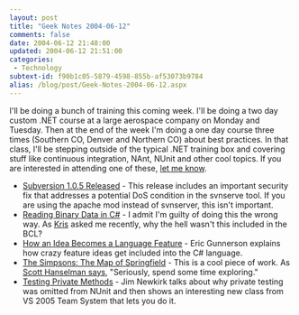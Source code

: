 ```yaml
---
layout: post
title: "Geek Notes 2004-06-12"
comments: false
date: 2004-06-12 21:48:00
updated: 2004-06-12 21:51:00
categories:
 - Technology
subtext-id: f90b1c05-5879-4598-855b-af53073b9784
alias: /blog/post/Geek-Notes-2004-06-12.aspx
---
```



I'll be doing a bunch of training this coming week. I'll be doing a two day custom .NET course at a large aerospace company on Monday and Tuesday. Then at the end of the week I'm doing a one day course three times (Southern CO, Denver and Northern CO) about best practices. In that class, I'll be stepping outside of the typical .NET training box and covering stuff like continuous integration, NAnt, NUnit and other cool topics. If you are interested in attending one of these, [let me know](http://www.peterprovost.org/contact.aspx).

  * [Subversion 1.0.5 Released](http://subversion.tigris.org/servlets/ReadMsg?list=announce&msgNo=136) - This release includes an important security fix that addresses a potential DoS condition in the svnserve tool. If you are using the apache mod instead of svnserver, this isn't important. 
  * [Reading Binary Data in C#](http://www.yoda.arachsys.com/csharp/readbinary.html) - I admit I'm guilty of doing this the wrong way. As [Kris](http://weblogs.ilg.com/KSyverstad/) asked me recently, why the hell wasn't this included in the BCL? 
  * [How an Idea Becomes a Language Feature](http://weblogs.asp.net/ericgu/archive/2004/06/08/151053.aspx) - Eric Gunnerson explains how crazy feature ideas get included into the C# language. 
  * [The Simpsons: The Map of Springfield](http://www.hanselman.com/blog/ct.ashx?id=e9e17744-b366-4d1a-abcb-bba6783d018d&url=http%3a%2f%2fwww.csupomona.edu%2f%7ejelerma%2fspringfield%2fspring_map.png) - This is a cool piece of work. As [Scott Hanselman says](http://www.hanselman.com/blog/PermaLink.aspx?guid=e9e17744-b366-4d1a-abcb-bba6783d018d), "Seriously, spend some time exploring." 
  * [Testing Private Methods](http://weblogs.asp.net/jamesnewkirk/archive/2004/06/07/150361.aspx) - Jim Newkirk talks about why private testing was omitted from NUnit and then shows an interesting new class from VS 2005 Team System that lets you do it.
